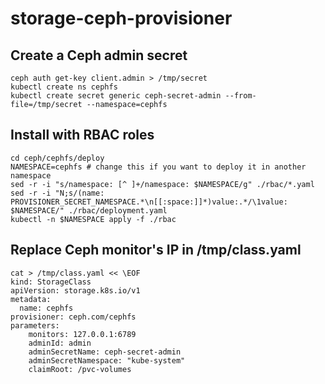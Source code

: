 # storage-ceph-provisioner

## Create a Ceph admin secret
```shell
ceph auth get-key client.admin > /tmp/secret
kubectl create ns cephfs
kubectl create secret generic ceph-secret-admin --from-file=/tmp/secret --namespace=cephfs
```

## Install with RBAC roles
```shell
cd ceph/cephfs/deploy
NAMESPACE=cephfs # change this if you want to deploy it in another namespace
sed -r -i "s/namespace: [^ ]+/namespace: $NAMESPACE/g" ./rbac/*.yaml
sed -r -i "N;s/(name: PROVISIONER_SECRET_NAMESPACE.*\n[[:space:]]*)value:.*/\1value: $NAMESPACE/" ./rbac/deployment.yaml
kubectl -n $NAMESPACE apply -f ./rbac
```
## Replace Ceph monitor's IP in /tmp/class.yaml 
```shell
cat > /tmp/class.yaml << \EOF
kind: StorageClass
apiVersion: storage.k8s.io/v1
metadata:
  name: cephfs
provisioner: ceph.com/cephfs
parameters:
    monitors: 127.0.0.1:6789
    adminId: admin
    adminSecretName: ceph-secret-admin
    adminSecretNamespace: "kube-system"
    claimRoot: /pvc-volumes

```
